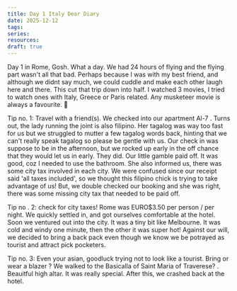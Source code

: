 ```yaml
---
title: Day 1 Italy Dear Diary
date: 2025-12-12
tags: 
series: 
resources: 
draft: true
---
```


Day 1 in Rome,
Gosh. What a day. We had 24 hours of flying and the flying part wasn't all that bad. Perhaps because I was with my best friend, and although we didnt say much, we could cuddle and make each other laugh here and there. This cut that trip down into half. I watched 3 movies, I tried to watch ones with Italy, Greece or Paris related. Any musketeer movie is always a favourite. 🙂 

Tip no. 1: Travel with a friend(s).
We checked into our apartment Al-7 . Turns out, the lady running the joint is also filipino. Her tagalog was way too fast for us but we struggled to mutter a few tagalog words back, hinting that we can't really speak tagalog so please be gentle with us. Our check in was suppose to be in the afternoon, but we rocked up early in the off chance that they would let us in early. They did. Our little gamble paid off. It was good, coz I needed to use the bathroom. She also informed us, there was some city tax involved in each city. We were confused since our receipt said 'all taxes included', so we thought this filipino chick is trying to take advantage of us! But, we double checked our booking and she was right, there was some missing city tax that needed to be paid off. 

Tip no . 2: check for city taxes! Rome was EURO$3.50 per person / per night. 
We quickly settled in, and got ourselves comfortable at the hotel. Soon we ventured out into the city. It was a tiny bit like Melbourne. It was cold and windy one minute, then the other it was super hot! Against our will, we decided to bring a back pack even though we know we be potrayed as tourist and attract pick pocketers. 

Tip no. 3: Even your asian, goodluck trying not to look like a tourist. Bring or wear a blazer ? 
We walked to the Basicalla of Saint Maria of Traverese? .  Beauitful high altar. It was really special.
After this, we crashed back at the hotel. 
